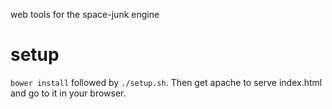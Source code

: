 web tools for the space-junk engine

setup
===========
`bower install` followed by `./setup.sh`. Then get apache to serve index.html and go to it in your browser.